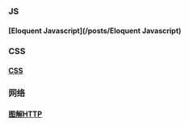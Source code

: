 ### JS
#### [Eloquent Javascript](/posts/Eloquent Javascript)
### CSS
#### [CSS](/posts/CSS)
### 网络
#### [图解HTTP](/posts/图解HTTP)